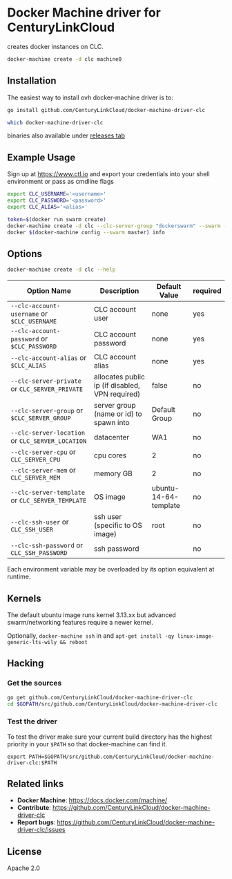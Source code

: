 
# Docker Machine driver for CenturyLinkCloud

creates docker instances on CLC.

```bash
docker-machine create -d clc machine0
```


## Installation

The easiest way to install ovh docker-machine driver is to:

```bash
go install github.com/CenturyLinkCloud/docker-machine-driver-clc

which docker-machine-driver-clc
```

binaries also available under [releases tab](releases)


## Example Usage

Sign up at https://www.ctl.io and export your credentials into your shell environment or pass as cmdline flags

```bash
export CLC_USERNAME='<username>'
export CLC_PASSWORD='<password>'
export CLC_ALIAS='<alias>'

token=$(docker run swarm create)
docker-machine create -d clc --clc-server-group "dockerswarm" --swarm --swarm-discovery --swarm-token token://$token master
docker $(docker-machine config --swarm master) info
```


## Options

```bash
docker-machine create -d clc --help
```


 Option Name                                          | Description                                     | Default Value         | required 
------------------------------------------------------|-------------------------------------------------|-----------------------|----------
 ``--clc-account-username`` or ``$CLC_USERNAME``      | CLC account user                                | none                  | yes      
 ``--clc-account-password`` or ``$CLC_PASSWORD``      | CLC account password                            | none                  | yes      
 ``--clc-account-alias`` or ``$CLC_ALIAS``            | CLC account alias                               | none                  | yes      
 ``--clc-server-private`` or ``CLC_SERVER_PRIVATE``   | allocates public ip (if disabled, VPN required) | false                 | no       
 ``--clc-server-group`` or ``$CLC_SERVER_GROUP``      | server group (name or id) to spawn into         | Default Group         | no       
 ``--clc-server-location`` or ``CLC_SERVER_LOCATION`` | datacenter                                      | WA1                   | no       
 ``--clc-server-cpu`` or ``CLC_SERVER_CPU``           | cpu cores                                       | 2                     | no       
 ``--clc-server-mem`` or ``CLC_SERVER_MEM``           | memory GB                                       | 2                     | no       
 ``--clc-server-template`` or ``CLC_SERVER_TEMPLATE`` | OS image                                        | ubuntu-14-64-template | no       
 ``--clc-ssh-user`` or ``CLC_SSH_USER``               | ssh user (specific to OS image)                 | root                  | no       
 ``--clc-ssh-password`` or ``CLC_SSH_PASSWORD``       | ssh password                                    | <generated>           | no       


Each environment variable may be overloaded by its option equivalent at runtime.

## Kernels

The default ubuntu image runs kernel 3.13.xx but advanced swarm/networking features require a newer kernel.

Optionally, `docker-machine ssh` in and `apt-get install -qy linux-image-generic-lts-wily && reboot`

## Hacking

### Get the sources

```bash
go get github.com/CenturyLinkCloud/docker-machine-driver-clc
cd $GOPATH/src/github.com/CenturyLinkCloud/docker-machine-driver-clc
```

### Test the driver

To test the driver make sure your current build directory has the highest
priority in your ``$PATH`` so that docker-machine can find it.

```
export PATH=$GOPATH/src/github.com/CenturyLinkCloud/docker-machine-driver-clc:$PATH
```

## Related links

- **Docker Machine**: https://docs.docker.com/machine/
- **Contribute**: https://github.com/CenturyLinkCloud/docker-machine-driver-clc
- **Report bugs**: https://github.com/CenturyLinkCloud/docker-machine-driver-clc/issues

## License

Apache 2.0
